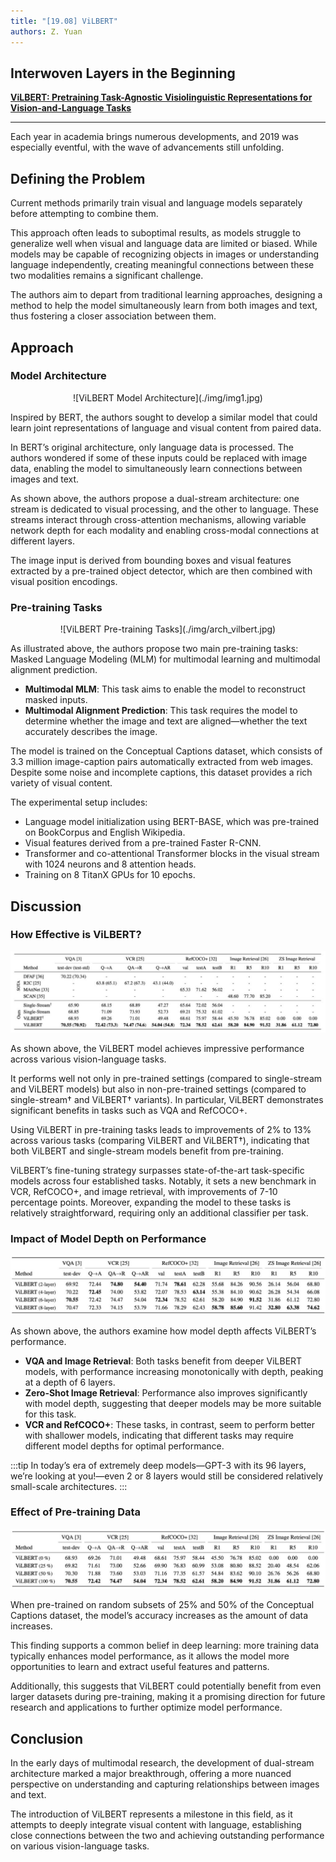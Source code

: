 ```yaml
---
title: "[19.08] ViLBERT"
authors: Z. Yuan
---
```


## Interwoven Layers in the Beginning

[**ViLBERT: Pretraining Task-Agnostic Visiolinguistic Representations for Vision-and-Language Tasks**](https://arxiv.org/abs/1908.02265)

---

Each year in academia brings numerous developments, and 2019 was especially eventful, with the wave of advancements still unfolding.

## Defining the Problem

Current methods primarily train visual and language models separately before attempting to combine them.

This approach often leads to suboptimal results, as models struggle to generalize well when visual and language data are limited or biased. While models may be capable of recognizing objects in images or understanding language independently, creating meaningful connections between these two modalities remains a significant challenge.

The authors aim to depart from traditional learning approaches, designing a method to help the model simultaneously learn from both images and text, thus fostering a closer association between them.

## Approach

### Model Architecture

<div align="center">
<figure style={{"width": "85%"}}>
![ViLBERT Model Architecture](./img/img1.jpg)
</figure>
</div>

Inspired by BERT, the authors sought to develop a similar model that could learn joint representations of language and visual content from paired data.

In BERT’s original architecture, only language data is processed. The authors wondered if some of these inputs could be replaced with image data, enabling the model to simultaneously learn connections between images and text.

As shown above, the authors propose a dual-stream architecture: one stream is dedicated to visual processing, and the other to language. These streams interact through cross-attention mechanisms, allowing variable network depth for each modality and enabling cross-modal connections at different layers.

The image input is derived from bounding boxes and visual features extracted by a pre-trained object detector, which are then combined with visual position encodings.

### Pre-training Tasks

<div align="center">
<figure style={{"width": "70%"}}>
![ViLBERT Pre-training Tasks](./img/arch_vilbert.jpg)
</figure>
</div>

As illustrated above, the authors propose two main pre-training tasks: Masked Language Modeling (MLM) for multimodal learning and multimodal alignment prediction.

- **Multimodal MLM**: This task aims to enable the model to reconstruct masked inputs.
- **Multimodal Alignment Prediction**: This task requires the model to determine whether the image and text are aligned—whether the text accurately describes the image.

The model is trained on the Conceptual Captions dataset, which consists of 3.3 million image-caption pairs automatically extracted from web images. Despite some noise and incomplete captions, this dataset provides a rich variety of visual content.

The experimental setup includes:

- Language model initialization using BERT-BASE, which was pre-trained on BookCorpus and English Wikipedia.
- Visual features derived from a pre-trained Faster R-CNN.
- Transformer and co-attentional Transformer blocks in the visual stream with 1024 neurons and 8 attention heads.
- Training on 8 TitanX GPUs for 10 epochs.

## Discussion

### How Effective is ViLBERT?

![ViLBERT Performance](./img/vil_bert_table1.jpg)

As shown above, the ViLBERT model achieves impressive performance across various vision-language tasks.

It performs well not only in pre-trained settings (compared to single-stream and ViLBERT models) but also in non-pre-trained settings (compared to single-stream† and ViLBERT† variants). In particular, ViLBERT demonstrates significant benefits in tasks such as VQA and RefCOCO+.

Using ViLBERT in pre-training tasks leads to improvements of 2% to 13% across various tasks (comparing ViLBERT and ViLBERT†), indicating that both ViLBERT and single-stream models benefit from pre-training.

ViLBERT’s fine-tuning strategy surpasses state-of-the-art task-specific models across four established tasks. Notably, it sets a new benchmark in VCR, RefCOCO+, and image retrieval, with improvements of 7-10 percentage points. Moreover, expanding the model to these tasks is relatively straightforward, requiring only an additional classifier per task.

### Impact of Model Depth on Performance

![ViLBERT Depth Analysis](./img/vil_bert_table2.jpg)

As shown above, the authors examine how model depth affects ViLBERT’s performance.

- **VQA and Image Retrieval**: Both tasks benefit from deeper ViLBERT models, with performance increasing monotonically with depth, peaking at a depth of 6 layers.
- **Zero-Shot Image Retrieval**: Performance also improves significantly with model depth, suggesting that deeper models may be more suitable for this task.
- **VCR and RefCOCO+**: These tasks, in contrast, seem to perform better with shallower models, indicating that different tasks may require different model depths for optimal performance.

:::tip
In today’s era of extremely deep models—GPT-3 with its 96 layers, we’re looking at you!—even 2 or 8 layers would still be considered relatively small-scale architectures.
:::

### Effect of Pre-training Data

![ViLBERT Pre-training Data Analysis](./img/vil_bert_table3.jpg)

When pre-trained on random subsets of 25% and 50% of the Conceptual Captions dataset, the model’s accuracy increases as the amount of data increases.

This finding supports a common belief in deep learning: more training data typically enhances model performance, as it allows the model more opportunities to learn and extract useful features and patterns.

Additionally, this suggests that ViLBERT could potentially benefit from even larger datasets during pre-training, making it a promising direction for future research and applications to further optimize model performance.

## Conclusion

In the early days of multimodal research, the development of dual-stream architecture marked a major breakthrough, offering a more nuanced perspective on understanding and capturing relationships between images and text.

The introduction of ViLBERT represents a milestone in this field, as it attempts to deeply integrate visual content with language, establishing close connections between the two and achieving outstanding performance on various vision-language tasks.
